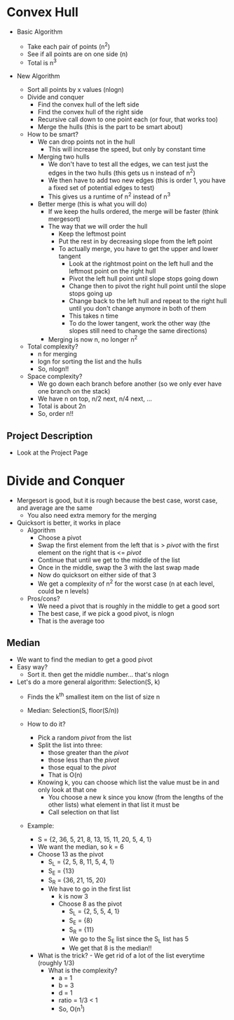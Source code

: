 # Convex Hull

- Basic Algorithm
    - Take each pair of points (n<sup>2</sup>)
    - See if all points are on one side (n)
    - Total is n<sup>3</sup>

- New Algorithm
    - Sort all points by x values (nlogn)
    - Divide and conquer
        - Find the convex hull of the left side
        - Find the convex hull of the right side
        - Recursive call down to one point each (or four, that works too)
        - Merge the hulls (this is the part to be smart about)
    - How to be smart?
        - We can drop points not in the hull
            - This will increase the speed, but only by constant time
        - Merging two hulls
            - We don't have to test all the edges, we can test just the edges in the two hulls (this gets us n instead of n<sup>2</sup>)
            - We then have to add two new edges (this is order 1, you have a fixed set of potential edges to test)
            - This gives us a runtime of n<sup>2</sup> instead of n<sup>3</sup>
        - Better merge (this is what you will do)
            - If we keep the hulls ordered, the merge will be faster (think mergesort)
            - The way that we will order the hull
                - Keep the leftmost point
                - Put the rest in by decreasing slope from the left point
                - To actually merge, you have to get the upper and lower tangent
                    - Look at the rightmost point on the left hull and the leftmost point on the right hull
                    - Pivot the left hull point until slope stops going down
                    - Change then to pivot the right hull point until the slope stops going up
                    - Change back to the left hull and repeat to the right hull until you don't change anymore in both of them
                    - This takes n time
                    - To do the lower tangent, work the other way (the slopes still need to change the same directions)
            - Merging is now n, no longer n<sup>2</sup>
    - Total complexity?
        - n for merging
        - logn for sorting the list and the hulls
        - So, nlogn!!
    - Space complexity?
        - We go down each branch before another (so we only ever have one branch on the stack)
        - We have n on top, n/2 next, n/4 next, ...
        - Total is about 2n
        - So, order n!!

## Project Description

- Look at the Project Page


# Divide and Conquer

- Mergesort is good, but it is rough because the best case, worst case, and average are the same
    - You also need extra memory for the merging
- Quicksort is better, it works in place
    - Algorithm
        - Choose a pivot
        - Swap the first element from the left that is > <i>pivot</i> with the first element on the right that is <= <i>pivot</i>
        - Continue that until we get to the middle of the list
        - Once in the middle, swap the 3 with the last swap made
        - Now do quicksort on either side of that 3
        - We get a complexity of n<sup>2</sup> for the worst case (n at each level, could be n levels)
    - Pros/cons?
        - We need a pivot that is roughly in the middle to get a good sort
        - The best case, if we pick a good pivot, is nlogn
        - That is the average too

## Median

- We want to find the median to get a good pivot
- Easy way?
    - Sort it. then get the middle number... that's nlogn
- Let's do a more general algorithm: Selection(S, k)
    - Finds the k<sup>th</sup> smallest item on the list of size n
    - Median: Selection(S, floor(S/n))
    - How to do it?
        - Pick a random <i>pivot</i> from the list
        - Split the list into three:
            - those greater than the <i>pivot</i>
            - those less than the <i>pivot</i>
            - those equal to the <i>pivot</i>
            - That is O(n)
        - Knowing k, you can choose which list the value must be in and only look at that one
            - You choose a new k since you know (from the lengths of the other lists) what element in that list it must be
            - Call selection on that list

    - Example:
        - S = {2, 36, 5, 21, 8, 13, 15, 11, 20, 5, 4, 1}
        - We want the median, so k = 6
        - Choose 13 as the pivot
            - S<sub>L</sub> = {2, 5, 8, 11, 5, 4, 1}
            - S<sub>E</sub> = {13}
            - S<sub>R</sub> = {36, 21, 15, 20}
            - We have to go in the first list
                - k is now 3
                - Choose 8 as the pivot
                    - S<sub>L</sub> = {2, 5, 5, 4, 1}
                    - S<sub>E</sub> = {8}
                    - S<sub>R</sub> = {11}
                    - We go to the S<sub>E</sub> list since the S<sub>L</sub> list has 5
                    - We get that 8 is the median!!
        - What is the trick?
                - We get rid of a lot of the list everytime (roughly 1/3)
            - What is the complexity?
                - a = 1
                - b = 3
                - d = 1
                - ratio = 1/3 < 1
                - So, O(n<sup>1</sup>)
